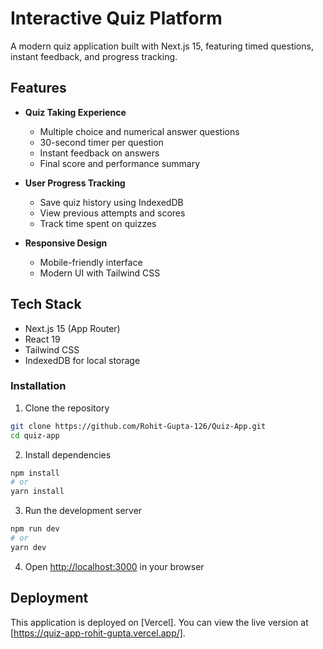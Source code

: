 # Interactive Quiz Platform

A modern quiz application built with Next.js 15, featuring timed questions, instant feedback, and progress tracking.

## Features

- **Quiz Taking Experience**
  - Multiple choice and numerical answer questions
  - 30-second timer per question
  - Instant feedback on answers
  - Final score and performance summary

- **User Progress Tracking**
  - Save quiz history using IndexedDB
  - View previous attempts and scores
  - Track time spent on quizzes

- **Responsive Design**
  - Mobile-friendly interface
  - Modern UI with Tailwind CSS

## Tech Stack

- Next.js 15 (App Router)
- React 19
- Tailwind CSS
- IndexedDB for local storage

### Installation

1. Clone the repository
```bash
git clone https://github.com/Rohit-Gupta-126/Quiz-App.git
cd quiz-app
```

2. Install dependencies
```bash
npm install
# or
yarn install
```

3. Run the development server
```bash
npm run dev
# or
yarn dev
```

4. Open [http://localhost:3000](http://localhost:3000) in your browser

## Deployment

This application is deployed on [Vercel]. You can view the live version at [https://quiz-app-rohit-gupta.vercel.app/].